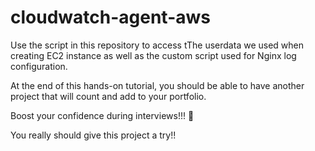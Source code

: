 # cloudwatch-agent-aws
Use the script in this repository to access tThe userdata we used when creating EC2 instance as well as the custom script used for Nginx log configuration.

At the end of this hands-on tutorial, you should be able to have another project that will count and add to your portfolio.

Boost your confidence during interviews!!! 💪

You really should give this project a try!!
